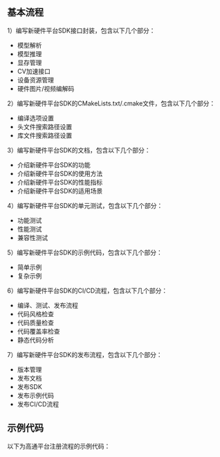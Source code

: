 
## 基本流程

1）编写新硬件平台SDK接口封装，包含以下几个部分：
- 模型解析
- 模型推理
- 显存管理
- CV加速接口
- 设备资源管理
- 硬件图片/视频编解码

2）编写新硬件平台SDK的CMakeLists.txt/.cmake文件，包含以下几个部分：
- 编译选项设置
- 头文件搜索路径设置
- 库文件搜索路径设置

3）编写新硬件平台SDK的文档，包含以下几个部分：
- 介绍新硬件平台SDK的功能
- 介绍新硬件平台SDK的使用方法
- 介绍新硬件平台SDK的性能指标
- 介绍新硬件平台SDK的适用场景

4）编写新硬件平台SDK的单元测试，包含以下几个部分：
- 功能测试
- 性能测试
- 兼容性测试

5）编写新硬件平台SDK的示例代码，包含以下几个部分：
- 简单示例
- 复杂示例

6）编写新硬件平台SDK的CI/CD流程，包含以下几个部分：
- 编译、测试、发布流程
- 代码风格检查
- 代码质量检查
- 代码覆盖率检查
- 静态代码分析

7）编写新硬件平台SDK的发布流程，包含以下几个部分：
- 版本管理
- 发布文档
- 发布SDK
- 发布示例代码
- 发布CI/CD流程

## 示例代码
以下为高通平台注册流程的示例代码：

## 
